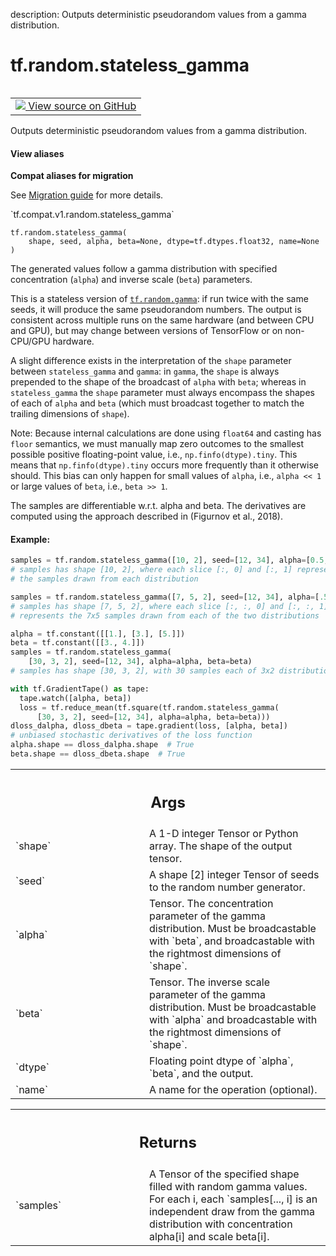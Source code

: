 description: Outputs deterministic pseudorandom values from a gamma distribution.

<div itemscope itemtype="http://developers.google.com/ReferenceObject">
<meta itemprop="name" content="tf.random.stateless_gamma" />
<meta itemprop="path" content="Stable" />
</div>

# tf.random.stateless_gamma

<!-- Insert buttons and diff -->

<table class="tfo-notebook-buttons tfo-api nocontent" align="left">
<td>
  <a target="_blank" href="https://github.com/tensorflow/tensorflow/blob/r2.2/tensorflow/python/ops/stateless_random_ops.py#L200-L294">
    <img src="https://www.tensorflow.org/images/GitHub-Mark-32px.png" />
    View source on GitHub
  </a>
</td>
</table>



Outputs deterministic pseudorandom values from a gamma distribution.

<section class="expandable">
  <h4 class="showalways">View aliases</h4>
  <p>
<b>Compat aliases for migration</b>
<p>See
<a href="https://www.tensorflow.org/guide/migrate">Migration guide</a> for
more details.</p>
<p>`tf.compat.v1.random.stateless_gamma`</p>
</p>
</section>

<pre class="devsite-click-to-copy prettyprint lang-py tfo-signature-link">
<code>tf.random.stateless_gamma(
    shape, seed, alpha, beta=None, dtype=tf.dtypes.float32, name=None
)
</code></pre>



<!-- Placeholder for "Used in" -->

The generated values follow a gamma distribution with specified concentration
(`alpha`) and inverse scale (`beta`) parameters.

This is a stateless version of <a href="../../tf/random/gamma.md"><code>tf.random.gamma</code></a>: if run twice with the same
seeds, it will produce the same pseudorandom numbers. The output is consistent
across multiple runs on the same hardware (and between CPU and GPU), but may
change between versions of TensorFlow or on non-CPU/GPU hardware.

A slight difference exists in the interpretation of the `shape` parameter
between `stateless_gamma` and `gamma`: in `gamma`, the `shape` is always
prepended to the shape of the broadcast of `alpha` with `beta`; whereas in
`stateless_gamma` the `shape` parameter must always encompass the shapes of
each of `alpha` and `beta` (which must broadcast together to match the
trailing dimensions of `shape`).

Note: Because internal calculations are done using `float64` and casting has
`floor` semantics, we must manually map zero outcomes to the smallest
possible positive floating-point value, i.e., `np.finfo(dtype).tiny`.  This
means that `np.finfo(dtype).tiny` occurs more frequently than it otherwise
should.  This bias can only happen for small values of `alpha`, i.e.,
`alpha << 1` or large values of `beta`, i.e., `beta >> 1`.

The samples are differentiable w.r.t. alpha and beta.
The derivatives are computed using the approach described in
(Figurnov et al., 2018).

#### Example:



```python
samples = tf.random.stateless_gamma([10, 2], seed=[12, 34], alpha=[0.5, 1.5])
# samples has shape [10, 2], where each slice [:, 0] and [:, 1] represents
# the samples drawn from each distribution

samples = tf.random.stateless_gamma([7, 5, 2], seed=[12, 34], alpha=[.5, 1.5])
# samples has shape [7, 5, 2], where each slice [:, :, 0] and [:, :, 1]
# represents the 7x5 samples drawn from each of the two distributions

alpha = tf.constant([[1.], [3.], [5.]])
beta = tf.constant([[3., 4.]])
samples = tf.random.stateless_gamma(
    [30, 3, 2], seed=[12, 34], alpha=alpha, beta=beta)
# samples has shape [30, 3, 2], with 30 samples each of 3x2 distributions.

with tf.GradientTape() as tape:
  tape.watch([alpha, beta])
  loss = tf.reduce_mean(tf.square(tf.random.stateless_gamma(
      [30, 3, 2], seed=[12, 34], alpha=alpha, beta=beta)))
dloss_dalpha, dloss_dbeta = tape.gradient(loss, [alpha, beta])
# unbiased stochastic derivatives of the loss function
alpha.shape == dloss_dalpha.shape  # True
beta.shape == dloss_dbeta.shape  # True
```

<!-- Tabular view -->
 <table class="responsive fixed orange">
<colgroup><col width="214px"><col></colgroup>
<tr><th colspan="2"><h2 class="add-link">Args</h2></th></tr>

<tr>
<td>
`shape`
</td>
<td>
A 1-D integer Tensor or Python array. The shape of the output tensor.
</td>
</tr><tr>
<td>
`seed`
</td>
<td>
A shape [2] integer Tensor of seeds to the random number generator.
</td>
</tr><tr>
<td>
`alpha`
</td>
<td>
Tensor. The concentration parameter of the gamma distribution. Must
be broadcastable with `beta`, and broadcastable with the rightmost
dimensions of `shape`.
</td>
</tr><tr>
<td>
`beta`
</td>
<td>
Tensor. The inverse scale parameter of the gamma distribution. Must be
broadcastable with `alpha` and broadcastable with the rightmost dimensions
of `shape`.
</td>
</tr><tr>
<td>
`dtype`
</td>
<td>
Floating point dtype of `alpha`, `beta`, and the output.
</td>
</tr><tr>
<td>
`name`
</td>
<td>
A name for the operation (optional).
</td>
</tr>
</table>



<!-- Tabular view -->
 <table class="responsive fixed orange">
<colgroup><col width="214px"><col></colgroup>
<tr><th colspan="2"><h2 class="add-link">Returns</h2></th></tr>

<tr>
<td>
`samples`
</td>
<td>
A Tensor of the specified shape filled with random gamma values.
For each i, each `samples[..., i] is an independent draw from the gamma
distribution with concentration alpha[i] and scale beta[i].
</td>
</tr>
</table>

